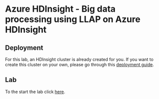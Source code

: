 # Azure HDInsight - Big data processing using LLAP on Azure HDInsight

## [](https://github.com/Microsoft/code-challenges/tree/master/Labs/Azure%20HDInsight/HiveLab#deployment)Deployment

For this lab, an HDInsight cluster is already created for you. If you want to create this cluster on your own, please go through this [deployment guide](https://github.com/arnabganguly/llap-hdinsight/blob/master/Clusterdeployment.md).

## [](https://github.com/Microsoft/code-challenges/tree/master/Labs/Azure%20HDInsight/HiveLab#lab)Lab

To the start the lab click [here](https://github.com/arnabganguly/llap-hdinsight/blob/master/Clusterdeployment.md).
<!--stackedit_data:
eyJoaXN0b3J5IjpbMTQ4NTg1MTczNywtMTA5MDg3MzkzXX0=
-->
